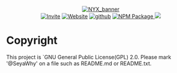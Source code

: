 <p align="center">
    <a href="https://rebrand.ly/cathSupport" target="_blank"><img alt="NYX_banner" src = "https://media.discordapp.net/attachments/896078559293104128/896091759157858394/nyx_banner_3d.png?width=1341&height=447"></a>
    <br>
    <a href="https://discord.com/oauth2/authorize?client_id=800966959268364288&permissions=4231314550&scope=bot%20applications.commands" target="_blank"><img alt='Invite' src="https://img.shields.io/badge/-Invite-5865f2?logo=discord&logoColor=white&style=for-the-badge"></a>
    <a href="https://trello.com/b/dIgR0QNm" target="_blank"><img alt='Website' src="https://img.shields.io/badge/WEBSITE-5865F2?style=for-the-badge&logo=&logoColor=white"></a>
      <a href="https://trello.com/b/dIgR0QNm" target="_blank"><img alt='github' src="https://img.shields.io/badge/GITHUB-2D333B?style=for-the-badge&logo=github&logoColor=white"></a>
    <a href="https://github.com/night0721/cath"><img alt = 'NPM Package' src="https://img.shields.io/badge/npm-CB3837?style=for-the-badge&logo=npm&logoColor=white">
    <a href="https://thunder75.gitbook.io/cath-bot" target="_blank"><img src="https://img.shields.io/static/v1?label=Docs&message=available&color=5865F2&logo=gitbook&logoColor=white&style=for-the-badge&scale=1.4"></a>
</p>

# Copyright
This project is `GNU General Public License(GPL) 2.0.
Please mark '@SeyaWhy' on a file such as README.md or README.txt.

